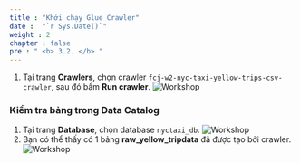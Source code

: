 ```yaml
---
title : "Khởi chạy Glue Crawler"
date :  "`r Sys.Date()`" 
weight : 2 
chapter : false
pre : " <b> 3.2. </b> "
---
```

1. Tại trang **Crawlers**, chọn crawler  `fcj-w2-nyc-taxi-yellow-trips-csv-crawler`, sau đó bấm **Run crawler**.
![Workshop](/images/3-cataloging-data/run-crawler.png)

### Kiểm tra bảng trong Data Catalog
1. Tại trang **Database**, chọn database `nyctaxi_db`.
![Workshop](/images/3-cataloging-data/check-table-catalog.png)
2. Bạn có thể thấy có 1 bảng **raw_yellow_tripdata** đã được tạo bởi crawler.
![Workshop](/images/3-cataloging-data/check-table-catalog-01.png)